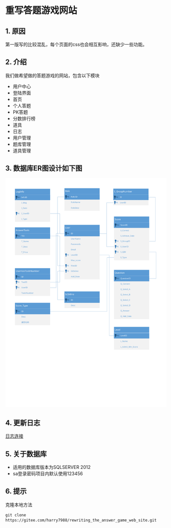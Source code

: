 # 重写答题游戏网站
## 1. 原因
第一版写的比较混乱，每个页面的css也会相互影响，还缺少一些功能。

## 2. 介绍
我们做希望做的答题游戏的网站，包含以下模块
- 用户中心
- 登陆界面
- 首页
- 个人答题
- PK答题
- 分数排行榜
- 道具
- 日志
- 用户管理
- 题库管理
- 道具管理

## 3. 数据库ER图设计如下图

![ER图](./ERD.svg )

## 4. 更新日志

[日志连接](./日志.md)

## 5. 关于数据库
- 适用的数据库版本为SQLSERVER 2012
- sa登录密码项目内默认使用123456

## 6. 提示
克隆本地方法
```
git clone https://gitee.com/harry7988/rewriting_the_answer_game_web_site.git
```

